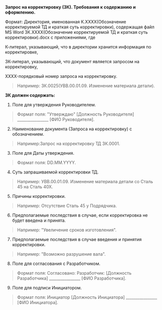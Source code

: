 **Запрос на корректировку (ЗК). Требования к содержанию и оформлению.**

Формат: Директория, именованная К.XXXX(Обозначение корректируемой ТД и краткая суть корректировки), содержащая файл MS Word ЗК.XXXX(Обозначение корректируемой ТД и краткая суть корректировки).docx с приложениями, где

К-литерал, указывающий, что в директории хранится информация по корректировке,

ЗК-литерал, указывающий, что документ является запросом на корректировку,

XXXX-порядковый номер запроса на корректировку.
>Например: ЗК.0025(УВВ.00.01.09. Изменение материала детали).

**ЗК должен содержать:**

1.    Поле для утверждения Руководителем. 
>Формат поля: "Утверждаю" [Должность Руководителя]  ________________ [ФИО Руководителя].

2.    Наименование документа (Запроса на корректировку) с обозначением.
>Например:Запрос на корректировку ТД ЗК.0001.

3.    Поле для Даты утверждения. 
>Формат поля:  DD.MM.YYYY.

4.    Суть запрашиваемой корректировки ТД.
>Например: УВВ.00.01.09. Изменение материала детали со Сталь 45 на Сталь 40Х.

5.    Причины корректировки.
>Например: Отсутствие Сталь 45 у Подрядчика.

6.    Предполагаемые последствия в случае, если корректировка не будет введена и принята.
>Например: "Увеличение сроков изготовления".

7.    Предполагаемые последствия в случае введения и принятия корректировки.
>Например: "Возможно разрушение вала".

8.    Поле для согласования с  Разработчиком.
>Формат поля: Согласовано: Разработчик: [Должность Разработчика]  ________________ [ФИО Разработчика]. 

9.    Поле для подписи Инициатором.
>Формат поля: Инициатор [Должность Инициатора]  ________________ [ФИО Инициатора].   

